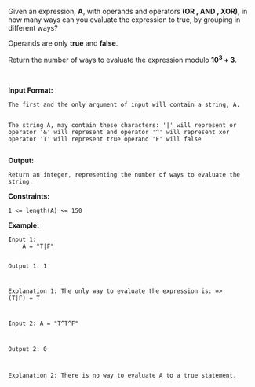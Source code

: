<div class="markdown-content" id="problem-content">
<p>Given an expression, <strong>A</strong>, with operands and operators <strong>(OR , AND , XOR)</strong>, in how many ways can you evaluate the expression to true, by grouping in different ways?</p>
<p>Operands are only <strong>true</strong> and <strong>false</strong>.</p>
<p>Return the number of ways to evaluate the expression modulo <strong>10<sup>3</sup> + 3</strong>.</p>
<p><br/></p>
<p><strong>Input Format:</strong></p>
<div class="highlighter-rouge"><pre class="highlight"><code>The first and the only argument of input will contain a string, A.

The string A, may contain these characters:
    '|' will represent or operator 
    '&amp;' will represent and operator
    '^' will represent xor operator
    'T' will represent true operand
    'F' will false
</code></pre>
</div>
<p><strong>Output:</strong></p>
<div class="highlighter-rouge"><pre class="highlight"><code>Return an integer, representing the number of ways to evaluate the string.
</code></pre>
</div>
<p><strong>Constraints:</strong></p>
<div class="highlighter-rouge"><pre class="highlight"><code>1 &lt;= length(A) &lt;= 150
</code></pre>
</div>
<p><strong>Example:</strong></p>
<div class="highlighter-rouge"><pre class="highlight"><code>Input 1:
    A = "T|F"

Output 1:
    1

Explanation 1:
    The only way to evaluate the expression is:
        =&gt; (T|F) = T 

Input 2:
    A = "T^T^F"
    
Output 2:
    0
    
Explanation 2:
    There is no way to evaluate A to a true statement.
</code></pre>
</div>

</div>